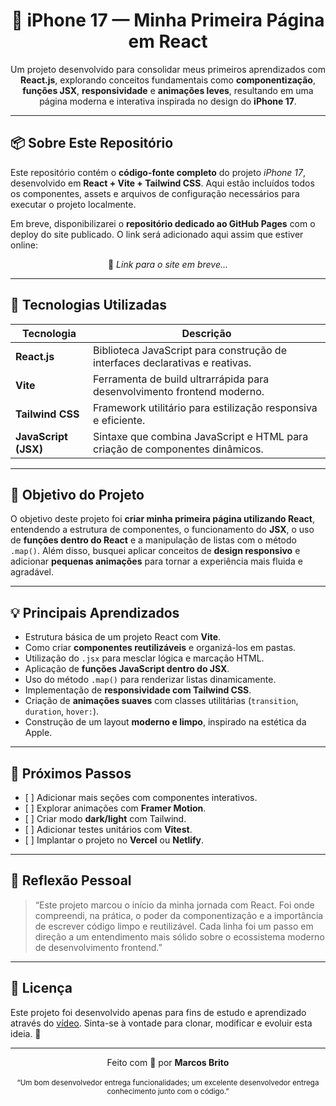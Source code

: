 <div align="center">

# 📱 iPhone 17 — Minha Primeira Página em React

<p>
Um projeto desenvolvido para consolidar meus primeiros aprendizados com <strong>React.js</strong>, explorando conceitos fundamentais como <strong>componentização</strong>, <strong>funções JSX</strong>, <strong>responsividade</strong> e <strong>animações leves</strong>, resultando em uma página moderna e interativa inspirada no design do <strong>iPhone 17</strong>.
</p>

</div>

---

<h2>📦 Sobre Este Repositório</h2>

<p>
Este repositório contém o <strong>código-fonte completo</strong> do projeto <em>iPhone 17</em>, desenvolvido em <strong>React + Vite + Tailwind CSS</strong>.  
Aqui estão incluídos todos os componentes, assets e arquivos de configuração necessários para executar o projeto localmente.
</p>

<p>
Em breve, disponibilizarei o <strong>repositório dedicado ao GitHub Pages</strong> com o deploy do site publicado.  
O link será adicionado aqui assim que estiver online:
</p>

<p align="center">
🔗 <em>Link para o site em breve...</em>
</p>

---

<h2>🚀 Tecnologias Utilizadas</h2>

<table>
  <thead>
    <tr>
      <th>Tecnologia</th>
      <th>Descrição</th>
    </tr>
  </thead>
  <tbody>
    <tr>
      <td><strong>React.js</strong></td>
      <td>Biblioteca JavaScript para construção de interfaces declarativas e reativas.</td>
    </tr>
    <tr>
      <td><strong>Vite</strong></td>
      <td>Ferramenta de build ultrarrápida para desenvolvimento frontend moderno.</td>
    </tr>
    <tr>
      <td><strong>Tailwind CSS</strong></td>
      <td>Framework utilitário para estilização responsiva e eficiente.</td>
    </tr>
    <tr>
      <td><strong>JavaScript (JSX)</strong></td>
      <td>Sintaxe que combina JavaScript e HTML para criação de componentes dinâmicos.</td>
    </tr>
  </tbody>
</table>

---

<h2>🎯 Objetivo do Projeto</h2>

<p>
O objetivo deste projeto foi <strong>criar minha primeira página utilizando React</strong>, entendendo a estrutura de componentes, o funcionamento do <strong>JSX</strong>, o uso de <strong>funções dentro do React</strong> e a manipulação de listas com o método <code>.map()</code>.  
Além disso, busquei aplicar conceitos de <strong>design responsivo</strong> e adicionar <strong>pequenas animações</strong> para tornar a experiência mais fluida e agradável.
</p>

---

<h2>💡 Principais Aprendizados</h2>

<ul>
  <li>Estrutura básica de um projeto React com <strong>Vite</strong>.</li>
  <li>Como criar <strong>componentes reutilizáveis</strong> e organizá-los em pastas.</li>
  <li>Utilização do <code>.jsx</code> para mesclar lógica e marcação HTML.</li>
  <li>Aplicação de <strong>funções JavaScript dentro do JSX</strong>.</li>
  <li>Uso do método <code>.map()</code> para renderizar listas dinamicamente.</li>
  <li>Implementação de <strong>responsividade com Tailwind CSS</strong>.</li>
  <li>Criação de <strong>animações suaves</strong> com classes utilitárias (<code>transition</code>, <code>duration</code>, <code>hover:</code>).</li>
  <li>Construção de um layout <strong>moderno e limpo</strong>, inspirado na estética da Apple.</li>
</ul>

---

<h2>🧩 Próximos Passos</h2>

<ul>
  <li>[ ] Adicionar mais seções com componentes interativos.</li>
  <li>[ ] Explorar animações com <strong>Framer Motion</strong>.</li>
  <li>[ ] Criar modo <strong>dark/light</strong> com Tailwind.</li>
  <li>[ ] Adicionar testes unitários com <strong>Vitest</strong>.</li>
  <li>[ ] Implantar o projeto no <strong>Vercel</strong> ou <strong>Netlify</strong>.</li>
</ul>

---

<h2>🧠 Reflexão Pessoal</h2>

<blockquote>
  “Este projeto marcou o início da minha jornada com React.  
  Foi onde compreendi, na prática, o poder da componentização e a importância de escrever código limpo e reutilizável.  
  Cada linha foi um passo em direção a um entendimento mais sólido sobre o ecossistema moderno de desenvolvimento frontend.”
</blockquote>

---

<h2>📄 Licença</h2>

<p>
Este projeto foi desenvolvido apenas para fins de estudo e aprendizado através do <a href="https://youtu.be/wLHOCB2U2BY?si=t3jYcE-8nY_aRFpR">vídeo</a>.  
Sinta-se à vontade para clonar, modificar e evoluir esta ideia. 🚀
</p>

---

<div align="center">

Feito com 💙 por <strong>Marcos Brito</strong>  
<br>
<sub>“Um bom desenvolvedor entrega funcionalidades; um excelente desenvolvedor entrega conhecimento junto com o código.”</sub>

</div>
